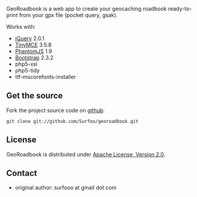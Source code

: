 GeoRoadbook is a web app to create your geocaching roadbook ready-to-print from your gpx file (pocket query, gsak).

Works with:
* [jQuery](http://jquery.com/) 2.0.1
* [TinyMCE](http://www.tinymce.com/) 3.5.8
* [PhantomJS](http://phantomjs.org/) 1.9
* [Bootstrap](http://twitter.github.io/bootstrap/) 2.3.2
* php5-xsl
* php5-tidy
* ttf-mscorefonts-installer

Get the source
--------------

Fork the project source code on [github](https://github.com/Surfoo/georoadbook/):

    git clone git://github.com/Surfoo/georoadbook.git

License
-------

GeoRoadbook is distributed under [Apache License, Version 2.0](http://www.apache.org/licenses/LICENSE-2.0).

Contact
-------

- original author: surfooo at gmail dot com
